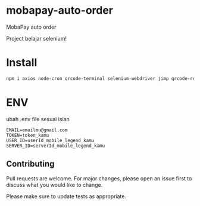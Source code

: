 # mobapay-auto-order
MobaPay auto order

Project belajar selenium!

# Install
```bash
npm i axios node-cron qrcode-terminal selenium-webdriver jimp qrcode-reader dotenv
```

# ENV
ubah .env file sesuai isian
```dotenv
EMAIL=emailmu@gmail.com
TOKEN=token_kamu
USER_ID=userId_mobile_legend_kamu
SERVER_ID=serverId_mobile_legend_kamu
```

## Contributing

Pull requests are welcome. For major changes, please open an issue first
to discuss what you would like to change.

Please make sure to update tests as appropriate.
